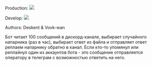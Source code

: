 Production:
<img src="https://github.com/Deskent/discord_mailer/workflows/discord_mailer/badge.svg?branch=main"><br>

Develop:
<img src="https://github.com/Deskent/discord_mailer/workflows/discord_mailer/badge.svg?branch=develop"><br>

Authors: Deskent & Vovk-wan



Бот читает 100 сообщений в дискорд-канале, выбирает случайного напарника (раз в час), выбирает ответ из файла и отправляет ответ реплаем напарнику обратно в канал.
Если кто-то упомянул или реплайнул один из аккаунтов бота - это сообщение отправляется оператору в телеграм с возможностью ответить на него.
